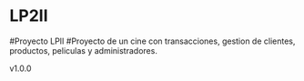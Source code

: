 # LP2II
#Proyecto LPII
#Proyecto de un cine con transacciones, gestion de clientes, productos, peliculas y administradores.

v1.0.0
